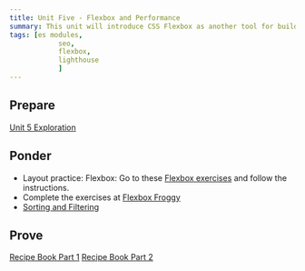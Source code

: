 ```yaml
---
title: Unit Five - Flexbox and Performance
summary: This unit will introduce CSS Flexbox as another tool for building webpage layouts. We will also learn how to further organize our code with ES Modules.
tags: [es modules,
			seo,
		 	flexbox,
			lighthouse
			]
---
```


## Prepare

[Unit 5 Exploration](../../prepare/unit5)

## Ponder

- Layout practice: Flexbox: Go to these [Flexbox exercises](https://codepen.io/matkat/pen/gWGqJz) and follow the instructions.
- Complete the exercises at [Flexbox Froggy](https://flexboxfroggy.com)
- [Sorting and Filtering](https://byui-cit.github.io/learning-modules/modules/js/sorting-filtering/ponder1/)

## Prove

[Recipe Book Part 1](../../prove/recipe-book-1)
[Recipe Book Part 2](../../prove/recipe-book-2)
